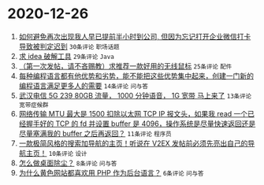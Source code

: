# 2020-12-26

1. [如何避免再次出现我人早已提前半小时到公司, 但因为忘记打开企业微信打卡导致被判定迟到](https://www.v2ex.com/t/739099) ``30条评论`` ``职场话题``
1. [求 idea 破解工具](https://www.v2ex.com/t/739128) ``29条评论`` ``Java``
1. [（第一次发帖，请不吝赐教）求推荐一款好用的无线鼠标](https://www.v2ex.com/t/739092) ``25条评论`` ``配件``
1. [每种编程语言都有他优势和劣势，能不能把这些优势集中起来，创建一门新的编程语言满足更多人的需要](https://www.v2ex.com/t/739096) ``14条评论`` ``问与答``
1. [武汉电信 5G 239 80GB 流量， 1000 分钟语音， 1G 宽带 马上来了](https://www.v2ex.com/t/739090) ``13条评论`` ``宽带症候群``
1. [网络传输 MTU 最大是 1500 扣除以太网 TCP IP 报文头，如果我 read 一个已经握手好的 TCP 的 fd 并设置 buffer 是 4096，操作系统是尽量快速返回还是尽量塞满我的 buffer 之后再返回？](https://www.v2ex.com/t/739091) ``11条评论`` ``程序员``
1. [一款极简风格的搜索加导航的主页！听说在 V2EX 发帖前必须先亮出自己的导航主页！](https://www.v2ex.com/t/739104) ``10条评论`` ``设计``
1. [怎么做桌面除尘？](https://www.v2ex.com/t/739095) ``8条评论`` ``问与答``
1. [为什么黄色网站都喜欢用 PHP 作为后台语言？](https://www.v2ex.com/t/739111) ``6条评论`` ``问与答``
